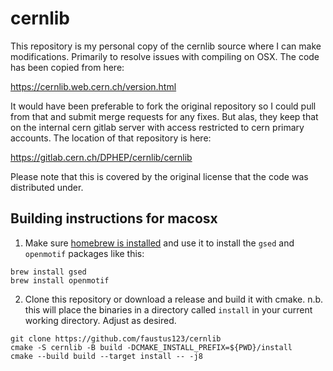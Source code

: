 # cernlib

This repository is my personal copy of the cernlib source where I can make modifications. Primarily to resolve issues with compiling on OSX. The code has been copied from here:

https://cernlib.web.cern.ch/version.html

It would have been preferable to fork the original repository so I could pull from that and submit merge requests for any fixes. But alas, they keep that on the internal cern gitlab server with access restricted to cern primary accounts. The location of that repository is here:

https://gitlab.cern.ch/DPHEP/cernlib/cernlib

Please note that this is covered by the original license that the code was distributed under. 


## Building instructions for macosx

1. Make sure [homebrew is installed](https://brew.sh/) and use it to install the `gsed` and `openmotif` packages like this:
~~~
brew install gsed
brew install openmotif
~~~

2. Clone this repository or download a release and build it with cmake. 
n.b. this will place the binaries in a directory called `install` in your current working directory. Adjust as desired.
~~~
git clone https://github.com/faustus123/cernlib
cmake -S cernlib -B build -DCMAKE_INSTALL_PREFIX=${PWD}/install
cmake --build build --target install -- -j8
~~~

